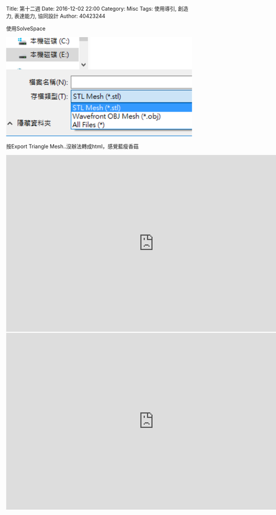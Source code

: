 Title: 第十二週
Date: 2016-12-02 22:00
Category: Misc
Tags: 使用導引, 創造力, 表達能力, 協同設計
Author: 40423244

<p>使用SolveSpace<p>

<!-- PELICAN_END_SUMMARY -->

<img src="./../data/20161204.png" width="800" />

<p>按Export Triangle Mesh..沒辦法轉成html，感覺藍瘦香菇<p>

<iframe src="https://player.vimeo.com/video/199471191" width="800" height="480" frameborder="0" webkitallowfullscreen mozallowfullscreen allowfullscreen></iframe>

<iframe src="https://player.vimeo.com/video/199471197" width="800" height="480" frameborder="0" webkitallowfullscreen mozallowfullscreen allowfullscreen></iframe>